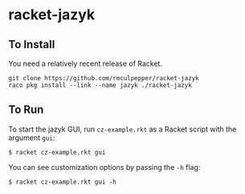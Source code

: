 # racket-jazyk

## To Install

You need a relatively recent release of Racket.

```
git clone https://github.com/rmculpepper/racket-jazyk
raco pkg install --link --name jazyk ./racket-jazyk
```

## To Run

To start the jazyk GUI, run `cz-example.rkt` as a Racket script with the argument `gui`:

```
$ racket cz-example.rkt gui
```

You can see customization options by passing the `-h` flag:

```
$ racket cz-example.rkt gui -h
```
